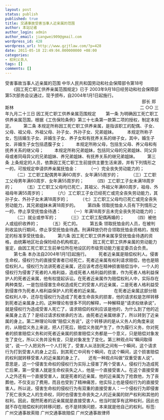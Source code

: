 ```yaml
---
layout: post
status: publish
published: true
title: 交通事故受害当事人近亲属的范围
author: 本站记者
author_login: admin
author_email: jiangwei909@gmail.com
wordpress_id: 428
wordpress_url: http://www.gzjtlaw.com/?p=428
date: 2011-05-18 22:49:04.000000000 +08:00
categories:
- 权利义务人
tags: []
comments: []
---
```

受害事故当事人近亲属的范围  中华人民共和国劳动和社会保障部令第18号 　　《因工死亡职工供养亲属范围规定》已于 2003年9月18日经劳动和社会保障部第5次部务会议通过，现予颁布，自2004年1月1日起施行。 　　　　　　　　　　　　　　　　　　　　　　　　　　　　　　　　部长 郑斯林 　　　　　　　　　　　　　　　　　　　　　　　　　　　　　 二 ○○ 三年九月二十三日 因工死亡职工供养亲属范围规定 　　第一条 为明确因工死亡职工供养亲属范围，根据《工伤保险条例》第三十七条第一款第二项的授权，制定本规定。 　　第二条 本规定所称因工死亡职工供养亲属，是指该职工的配偶、子女、父母、祖父母、外祖父母、孙子女、外孙子女、兄弟姐妹。 　　 本规定所称子女，包括婚生子女、非婚生子女、养子女和有抚养关系的继子女，其中，婚生子女、非婚生子女包括遗腹子女； 　　 本规定所称父母，包括生父母、养父母和有抚养关系的继父母； 　　 本规定所称兄弟姐妹，包括同父母的兄弟姐妹、同父异母或者同母异父的兄弟姐妹、养兄弟姐妹、有抚养关系的继兄弟姐妹。 　　第三条 上条规定的人员，依靠因工死亡职工生前提供主要生活来源，并有下列情形之一的，可按规定申请供养亲属抚恤金： 　　 （一）完全丧失劳动能力的； 　　 （二）工亡职工配偶男年满6O周岁、女年满55周岁的； 　　 （三）工亡职工父母男年满60周岁、女年满55周岁的； 　　 （四）工亡职工子女未满18周岁的； 　　 （五）工亡职工父母均已死亡，其祖父、外祖父年满60周岁，祖母、外祖母年满55周岁的； 　　 （六）工亡职工子女已经死亡或完全丧失劳动能力，其孙子女、外孙子女未满18周岁的； 　　 （七）工亡职工父母均已死亡或完全丧失劳动能力，其兄弟姐妹未满18周岁的。 　　第四条 领取抚恤金人员有下列情形之一的，停止享受抚恤金待遇： 　　 （一）年满18周岁且未完全丧失劳动能力的； 　　 （二）就业或参军的； 　　 （三）工亡职工配偶再婚的； 　　 （四）被他人或组织收养的； 　　 （五）死亡的。 　　第五条 领取抚恤金的人员，在被判刑收监执行期间，停止享受抚恤金待遇。刑满释放仍符合领取抚恤金资格的，按规定的标准享受抚恤金。 　　第六条 因工死亡职工供养亲属享受抚恤金待遇的资格，由统筹地区社会保险经办机构核定。 　　 因工死亡职工供养亲属的劳动能力鉴定，由因工死亡职工生前单位所在地设区的市级劳动能力鉴定委员会负责。 　　第七条 本办法自2004年1月1日起施行。 　　死者近亲属是赔偿权利人。侵害生命权，侵权行为的直接受害者已经死亡，死者近亲属有权利请求赔偿，他也是赔偿权利人。侵权行为法讲死者近亲属，还应该考虑在精神损害赔偿当中，一个人的侵权行为侵害了死者的人格利益，造成死者人格利益的损害，作为死者人格利益保护人的死者近亲属，他有权提起诉讼。在死者近亲属作为赔偿权利人中，实际存在两种类型，一是包括侵害生命权造成死亡的受害人的近亲属，二是死者人格利益受到侵害作为死者人格利益保护人的死者的近亲属。　　　　在死者近亲属这部分赔偿权利人中，还存在侵权行为造成了死者生命丧失的损害，他的请求权是怎样转移到死者近亲属身上的。这种理论有很多不同的解释，一种解释是&ldquo;请求权继承说&rdquo;，就是侵权行为造成受害人死亡了，请求赔偿的权利应该是他的，为什么到了他的近亲属身上去了？是经过请求权继承的方法，由死者近亲属继承了，所以转到了近亲属的身上。第二种理论叫做&ldquo;赔偿义务说&rdquo;，这个转移讲的是从义务人的角度来说的，从赔偿义务上来说，把人打死后，赔偿义务就产生了，作为履行义务，你对死者的损害赔偿义务和对死者近亲属的损害赔偿义务都是一个意义，只是赔偿对象发生了变化，所以义务并没有变，只是对象发生了变化。第三种观点叫&ldquo;瞬间取得说&rdquo;，说一个人把另外一个人打死了，受害人从活到死之间有一个瞬间，这个请求行为打到受害人的身上之后，到其死亡中间有个瞬间，在这个瞬间，这个损害赔偿的权利就转移受害人的近亲属的身上了。　　还有一种观点叫做&ldquo;双重受害人说&rdquo;，意思是，这一个侵害生命权的侵权行为实际上侵害了两个受害人，侵权行为造成死亡后果，第一受害人就是生命权丧失之人，他是一个直接受害人。在这个直接受害人之外还有一个直接受害人，就是死者的近亲属，他的近亲属为了抢救他，为了丧葬他，不仅支出了费用，而且也受到了精神痛苦，他实际上也是侵权行为的直接受害人。所以说，侵害生命权的侵权行为有双重的直接受害人：一个侵权行为即侵害了死亡丧失之人的生命权，同时也侵害生命丧失之人的近亲属的财产权利和其他的权利。因此，既然死者的近亲属就是直接受害人，他当时就享有这种权利，因此也就不存在赔偿权利的转移问题，也不是转换问题，本来就是他自己的权利。标签:广州交通事故索赔 广州交通事故赔偿 广州交通事故律师
